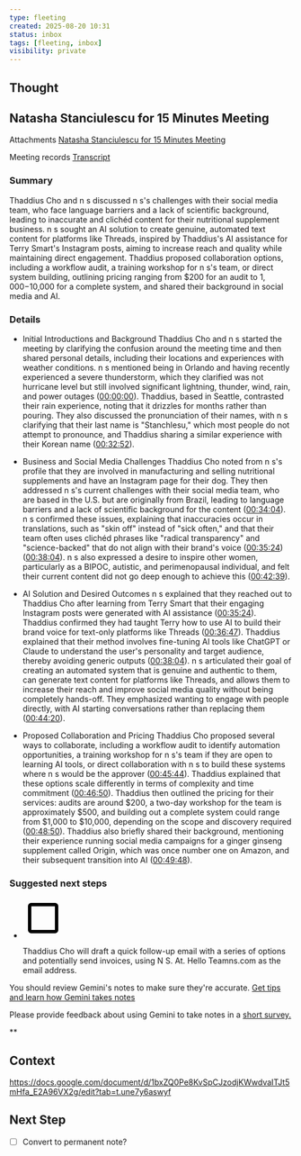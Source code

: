 ```yaml
---
type: fleeting
created: 2025-08-20 10:31
status: inbox
tags: [fleeting, inbox]
visibility: private
---
```


<!--
NOTE: This file uses a static date for validation. For new notes, use:
created: 2025-08-20 10:31
-->

## Thought  

## Natasha Stanciulescu for 15 Minutes Meeting

Attachments [Natasha Stanciulescu for 15 Minutes Meeting](https://www.google.com/calendar/event?eid=ZWljN2x0M2xsNWE1OWgxOTNoOGJ2Y2ZubW8gdGhhZGRpdXNAdGhhZGRpdXMubWU) 

Meeting records [Transcript](?tab=t.bx7y3pojh30g) 

  

### Summary

Thaddius Cho and n s discussed n s's challenges with their social media team, who face language barriers and a lack of scientific background, leading to inaccurate and clichéd content for their nutritional supplement business. n s sought an AI solution to create genuine, automated text content for platforms like Threads, inspired by Thaddius's AI assistance for Terry Smart's Instagram posts, aiming to increase reach and quality while maintaining direct engagement. Thaddius proposed collaboration options, including a workflow audit, a training workshop for n s's team, or direct system building, outlining pricing ranging from $200 for an audit to $1,000-$10,000 for a complete system, and shared their background in social media and AI.

### Details

- Initial Introductions and Background Thaddius Cho and n s started the meeting by clarifying the confusion around the meeting time and then shared personal details, including their locations and experiences with weather conditions. n s mentioned being in Orlando and having recently experienced a severe thunderstorm, which they clarified was not hurricane level but still involved significant lightning, thunder, wind, rain, and power outages ([00:00:00](https://docs.google.com/document/d/1bxZQ0Pe8KvSpCJzodjKWwdvaITJt5mHfa_E2A96VX2g/edit?tab=t.bx7y3pojh30g#heading=h.iwxws7dgny7v)). Thaddius, based in Seattle, contrasted their rain experience, noting that it drizzles for months rather than pouring. They also discussed the pronunciation of their names, with n s clarifying that their last name is "Stanchlesu," which most people do not attempt to pronounce, and Thaddius sharing a similar experience with their Korean name ([00:32:52](https://docs.google.com/document/d/1bxZQ0Pe8KvSpCJzodjKWwdvaITJt5mHfa_E2A96VX2g/edit?tab=t.bx7y3pojh30g#heading=h.rh3yhew6qjw9)).
    
- Business and Social Media Challenges Thaddius Cho noted from n s's profile that they are involved in manufacturing and selling nutritional supplements and have an Instagram page for their dog. They then addressed n s's current challenges with their social media team, who are based in the U.S. but are originally from Brazil, leading to language barriers and a lack of scientific background for the content ([00:34:04](https://docs.google.com/document/d/1bxZQ0Pe8KvSpCJzodjKWwdvaITJt5mHfa_E2A96VX2g/edit?tab=t.bx7y3pojh30g#heading=h.qdr1e5bmfi0)). n s confirmed these issues, explaining that inaccuracies occur in translations, such as "skin off" instead of "sick often," and that their team often uses clichéd phrases like "radical transparency" and "science-backed" that do not align with their brand's voice ([00:35:24](https://docs.google.com/document/d/1bxZQ0Pe8KvSpCJzodjKWwdvaITJt5mHfa_E2A96VX2g/edit?tab=t.bx7y3pojh30g#heading=h.ymddm5qepyvw)) ([00:38:04](https://docs.google.com/document/d/1bxZQ0Pe8KvSpCJzodjKWwdvaITJt5mHfa_E2A96VX2g/edit?tab=t.bx7y3pojh30g#heading=h.l01n3pmj93v8)). n s also expressed a desire to inspire other women, particularly as a BIPOC, autistic, and perimenopausal individual, and felt their current content did not go deep enough to achieve this ([00:42:39](https://docs.google.com/document/d/1bxZQ0Pe8KvSpCJzodjKWwdvaITJt5mHfa_E2A96VX2g/edit?tab=t.bx7y3pojh30g#heading=h.54k23zsd3f6m)).
    
- AI Solution and Desired Outcomes n s explained that they reached out to Thaddius Cho after learning from Terry Smart that their engaging Instagram posts were generated with AI assistance ([00:35:24](https://docs.google.com/document/d/1bxZQ0Pe8KvSpCJzodjKWwdvaITJt5mHfa_E2A96VX2g/edit?tab=t.bx7y3pojh30g#heading=h.ymddm5qepyvw)). Thaddius confirmed they had taught Terry how to use AI to build their brand voice for text-only platforms like Threads ([00:36:47](https://docs.google.com/document/d/1bxZQ0Pe8KvSpCJzodjKWwdvaITJt5mHfa_E2A96VX2g/edit?tab=t.bx7y3pojh30g#heading=h.p0h7vjl7jgox)). Thaddius explained that their method involves fine-tuning AI tools like ChatGPT or Claude to understand the user's personality and target audience, thereby avoiding generic outputs ([00:38:04](https://docs.google.com/document/d/1bxZQ0Pe8KvSpCJzodjKWwdvaITJt5mHfa_E2A96VX2g/edit?tab=t.bx7y3pojh30g#heading=h.l01n3pmj93v8)). n s articulated their goal of creating an automated system that is genuine and authentic to them, can generate text content for platforms like Threads, and allows them to increase their reach and improve social media quality without being completely hands-off. They emphasized wanting to engage with people directly, with AI starting conversations rather than replacing them ([00:44:20](https://docs.google.com/document/d/1bxZQ0Pe8KvSpCJzodjKWwdvaITJt5mHfa_E2A96VX2g/edit?tab=t.bx7y3pojh30g#heading=h.gauv02ibnldk)).
    
- Proposed Collaboration and Pricing Thaddius Cho proposed several ways to collaborate, including a workflow audit to identify automation opportunities, a training workshop for n s's team if they are open to learning AI tools, or direct collaboration with n s to build these systems where n s would be the approver ([00:45:44](https://docs.google.com/document/d/1bxZQ0Pe8KvSpCJzodjKWwdvaITJt5mHfa_E2A96VX2g/edit?tab=t.bx7y3pojh30g#heading=h.o3ejn0tgxbij)). Thaddius explained that these options scale differently in terms of complexity and time commitment ([00:46:50](https://docs.google.com/document/d/1bxZQ0Pe8KvSpCJzodjKWwdvaITJt5mHfa_E2A96VX2g/edit?tab=t.bx7y3pojh30g#heading=h.4p5u5y39pbun)). Thaddius then outlined the pricing for their services: audits are around $200, a two-day workshop for the team is approximately $500, and building out a complete system could range from $1,000 to $10,000, depending on the scope and discovery required ([00:48:50](https://docs.google.com/document/d/1bxZQ0Pe8KvSpCJzodjKWwdvaITJt5mHfa_E2A96VX2g/edit?tab=t.bx7y3pojh30g#heading=h.h4nc8v45z5nt)). Thaddius also briefly shared their background, mentioning their experience running social media campaigns for a ginger ginseng supplement called Origin, which was once number one on Amazon, and their subsequent transition into AI ([00:49:48](https://docs.google.com/document/d/1bxZQ0Pe8KvSpCJzodjKWwdvaITJt5mHfa_E2A96VX2g/edit?tab=t.bx7y3pojh30g#heading=h.ev0l0lacdxdc)).
    

### Suggested next steps

- ![unchecked](data:image/png;base64,iVBORw0KGgoAAAANSUhEUgAAAEgAAABICAYAAABV7bNHAAAA1ElEQVR4Ae3bMQ4BURSFYY2xBuwQ7BIkTGxFRj9Oo9RdkXn5TvL3L19u+2ZmZmZmZhVbpH26pFcaJ9IrndMudb/CWadHGiden1bll9MIzqd79SUd0thY20qga4NA50qgoUGgoRJo/NL/V/N+QIAAAQIECBAgQIAAAQIECBAgQIAAAQIECBAgQIAAAQIECBAgQIAAAQIECBAgQIAAAQIEyFeEZyXQpUGgUyXQrkGgTSVQl/qGcG5pnkq3Sn0jOMv0k3Vpm05pmNjfsGPalFyOmZmZmdkbSS9cKbtzhxMAAAAASUVORK5CYII=)
    
    Thaddius Cho will draft a quick follow-up email with a series of options and potentially send invoices, using N S. At. Hello Teamns.com as the email address.
    

You should review Gemini's notes to make sure they're accurate. [Get tips and learn how Gemini takes notes](https://support.google.com/meet/answer/14754931)

Please provide feedback about using Gemini to take notes in a [short survey.](https://google.qualtrics.com/jfe/form/SV_9vK3UZEaIQKKE7A?confid=F4LDOBkYG8VDMZ4EkUpkDxISOAIIigIgABgBCA&detailid=unspecified)

**

## Context  
https://docs.google.com/document/d/1bxZQ0Pe8KvSpCJzodjKWwdvaITJt5mHfa_E2A96VX2g/edit?tab=t.une7y6aswyf
## Next Step  
- [ ] Convert to permanent note?

